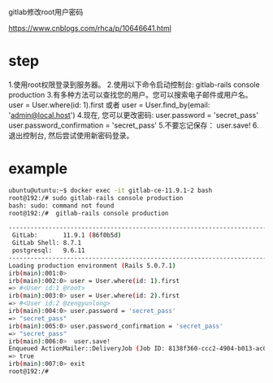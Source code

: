 gitlab修改root用户密码

https://www.cnblogs.com/rhca/p/10646641.html

# step
1.使用root权限登录到服务器。
2.使用以下命令启动控制台:
   gitlab-rails console production
3.有多种方法可以查找您的用户。您可以搜索电子邮件或用户名。
   user = User.where(id: 1).first
或者
   user = User.find_by(email: 'admin@local.host')
4.现在, 您可以更改密码:
   user.password = 'secret_pass'
   user.password_confirmation = 'secret_pass'
5.不要忘记保存：
   user.save!
6.退出控制台, 然后尝试使用新密码登录。

# example

```bash
ubuntu@utuntu:~$ docker exec -it gitlab-ce-11.9.1-2 bash
root@192:/# sudo gitlab-rails console production
bash: sudo: command not found
root@192:/#  gitlab-rails console production

-------------------------------------------------------------------------------------
 GitLab:       11.9.1 (86f0b5d)
 GitLab Shell: 8.7.1
 postgresql:   9.6.11
-------------------------------------------------------------------------------------
Loading production environment (Rails 5.0.7.1)
irb(main):001:0>
irb(main):002:0> user = User.where(id: 1).first
=> #<User id:1 @root>
irb(main):003:0> user = User.where(id: 2).first
=> #<User id:2 @zengyunlong>
irb(main):004:0> user.password = 'secret_pass'
=> "secret_pass"
irb(main):005:0> user.password_confirmation = 'secret_pass'
=> "secret_pass"
irb(main):006:0>  user.save!
Enqueued ActionMailer::DeliveryJob (Job ID: 8138f360-ccc2-4904-b013-ac050e5723d1) to Sidekiq(mailers) with arguments: "DeviseMailer", "password_change", "deliver_now", #<GlobalID:0x00007f462c2db440 @uri=#<URI::GID gid://gitlab/User/2>>
=> true
irb(main):007:0> exit
root@192:/#
```
